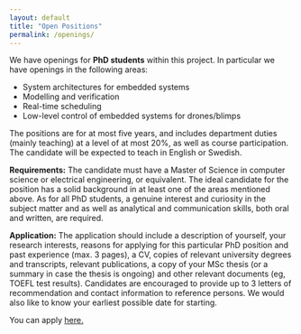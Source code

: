 ```yaml
---
layout: default
title: "Open Positions"
permalink: /openings/
---
```

We have openings for **PhD students** within this project. In particular we have openings 
in the following areas:
* System architectures for embedded systems
* Modelling and verification
* Real-time scheduling
* Low-level control of embedded systems for drones/blimps

The positions are for at most five years, and includes department duties (mainly teaching) at a level of at most 20%, as well as course participation. The candidate will be expected to teach in English or Swedish.

**Requirements:** The candidate must have a Master of Science in computer science or electrical engineering, or equivalent. The ideal candidate for the position has a solid background in at least one of the areas mentioned above.
As for all PhD students, a genuine interest and curiosity in the subject matter and as well as analytical and communication skills, both oral and written, are required.

**Application:** The application should include a description of yourself, your research interests, reasons for applying for this particular PhD position and past experience (max. 3 pages), a CV, copies of relevant university degrees and transcripts, relevant publications, a copy of your MSc thesis (or a summary in case the thesis is ongoing) and other relevant documents (eg, TOEFL test results). Candidates are encouraged to provide up to 3 letters of recommendation and contact information to reference persons. We would also like to know your earliest possible date for starting.



You can apply 
[here.](https://uu.se/en/about-uu/join-us/details/?positionId=341848)
